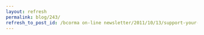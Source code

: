 ```yaml
---
layout: refresh
permalink: blog/243/
refresh_to_post_id: /bcorma on-line newsletter/2011/10/13/support-your-trails-2012-bcorma-platinum-insured-and-bronze-trail-passes-are-now-available
---
```

